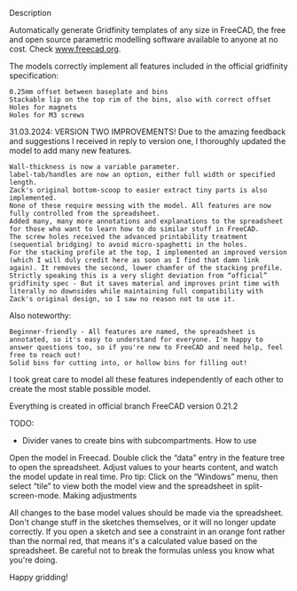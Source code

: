 Description

Automatically generate Gridfinity templates of any size in FreeCAD, the free and open source parametric modelling software available to anyone at no cost. Check www.freecad.org.

The models correctly implement all features included in the official gridfinity specification:

    0.25mm offset between baseplate and bins
    Stackable lip on the top rim of the bins, also with correct offset
    Holes for magnets
    Holes for M3 screws

31.03.2024: VERSION TWO IMPROVEMENTS!
Due to the amazing feedback and suggestions I received in reply to version one, I thoroughly updated the model to add many new features.

    Wall-thickness is now a variable parameter.
    label-tab/handles are now an option, either full width or specified length.
    Zack's original bottom-scoop to easier extract tiny parts is also implemented.
    None of these require messing with the model. All features are now fully controlled from the spreadsheet.
    Added many, many more annotations and explanations to the spreadsheet for those who want to learn how to do similar stuff in FreeCAD. 
    The screw holes received the advanced printability treatment (sequential bridging) to avoid micro-spaghetti in the holes.
    For the stacking profile at the top, I implemented an improved version (which I will duly credit here as soon as I find that damn link again). It removes the second, lower chamfer of the stacking profile. Strictly speaking this is a very slight deviation from “official” gridfinity spec - But it saves material and improves print time with literally no downsides while maintaining full compatibility with Zack's original design, so I saw no reason not to use it.

Also noteworthy:

    Beginner-friendly - All features are named, the spreadsheet is annotated, so it's easy to understand for everyone. I'm happy to answer questions too, so if you're new to FreeCAD and need help, feel free to reach out!
    Solid bins for cutting into, or hollow bins for filling out!

I took great care to model all these features independently of each other to create the most stable possible model. 

Everything is created in official branch FreeCAD version 0.21.2

TODO: 
 - Divider vanes to create bins with subcompartments.
How to use

Open the model in Freecad. Double click the “data” entry in the feature tree to open the spreadsheet. Adjust values to your hearts content, and watch the model update in real time. 
Pro tip: Click on the “Windows” menu, then select “tile” to view both the model view and the spreadsheet in split-screen-mode.
Making adjustments

All changes to the base model values should be made via the spreadsheet. Don't change stuff in the sketches themselves, or it will no longer update correctly. If you open a sketch and see a constraint in an orange font rather than the normal red, that means it's a calculated value based on the spreadsheet. Be careful not to break the formulas unless you know what you're doing.

Happy gridding!

